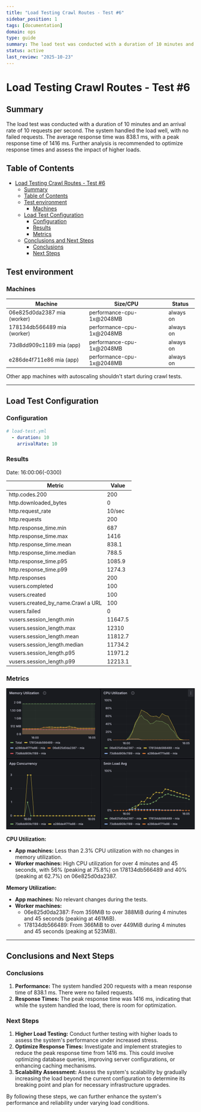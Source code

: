 ```yaml
---
title: "Load Testing Crawl Routes - Test #6"
sidebar_position: 1
tags: [documentation]
domain: ops
type: guide
summary: The load test was conducted with a duration of 10 minutes and an arrival rate of 10 requests per second. The system handled the load well, with no fai...
status: active
last_review: "2025-10-23"
---
```


# Load Testing Crawl Routes - Test #6

## Summary

The load test was conducted with a duration of 10 minutes and an arrival rate of 10 requests per second. The system handled the load well, with no failed requests. The average response time was 838.1 ms, with a peak response time of 1416 ms. Further analysis is recommended to optimize response times and assess the impact of higher loads.

## Table of Contents

- [Load Testing Crawl Routes - Test #6](#load-testing-crawl-routes---test-6)
  - [Summary](#summary)
  - [Table of Contents](#table-of-contents)
  - [Test environment](#test-environment)
    - [Machines](#machines)
  - [Load Test Configuration](#load-test-configuration)
    - [Configuration](#configuration)
    - [Results](#results)
    - [Metrics](#metrics)
  - [Conclusions and Next Steps](#conclusions-and-next-steps)
    - [Conclusions](#conclusions)
    - [Next Steps](#next-steps)

## Test environment
### Machines

| Machine | Size/CPU | Status |
|---|---|---|
| 06e825d0da2387 mia (worker) | performance-cpu-1x@2048MB | always on |
| 178134db566489 mia (worker) | performance-cpu-1x@2048MB | always on |
| 73d8dd909c1189 mia (app) | performance-cpu-1x@2048MB | always on |
| e286de4f711e86 mia (app) | performance-cpu-1x@2048MB | always on |

Other app machines with autoscaling shouldn't start during crawl tests.

---

## Load Test Configuration

### Configuration

```yml
# load-test.yml
  - duration: 10
    arrivalRate: 10
```


### Results
Date: 16:00:06(-0300)

| Metric                                      | Value   |
|---------------------------------------------|---------|
| http.codes.200                              | 200     |
| http.downloaded_bytes                       | 0       |
| http.request_rate                           | 10/sec  |
| http.requests                               | 200     |
| http.response_time.min                      | 687     |
| http.response_time.max                      | 1416    |
| http.response_time.mean                     | 838.1   |
| http.response_time.median                   | 788.5   |
| http.response_time.p95                      | 1085.9  |
| http.response_time.p99                      | 1274.3  |
| http.responses                              | 200     |
| vusers.completed                            | 100     |
| vusers.created                              | 100     |
| vusers.created_by_name.Crawl a URL          | 100     |
| vusers.failed                               | 0       |
| vusers.session_length.min                   | 11647.5 |
| vusers.session_length.max                   | 12310   |
| vusers.session_length.mean                  | 11812.7 |
| vusers.session_length.median                | 11734.2 |
| vusers.session_length.p95                   | 11971.2 |
| vusers.session_length.p99                   | 12213.1 |

### Metrics

![](./assets/metrics-test-6.png)


**CPU Utilization:**
- **App machines:** Less than 2.3% CPU utilization with no changes in memory utilization.
- **Worker machines:** High CPU utilization for over 4 minutes and 45 seconds, with 56% (peaking at 75.8%) on 178134db566489 and 40% (peaking at 62.7%) on 06e825d0da2387.

**Memory Utilization:**
- **App machines:** No relevant changes during the tests.
- **Worker machines:** 
  - 06e825d0da2387: From 359MiB to over 388MiB during 4 minutes and 45 seconds (peaking at 461MiB).
  - 178134db566489: From 366MiB to over 449MiB during 4 minutes and 45 seconds (peaking at 523MiB).


---

## Conclusions and Next Steps

### Conclusions
1. **Performance:** The system handled 200 requests with a mean response time of 838.1 ms. There were no failed requests.
2. **Response Times:** The peak response time was 1416 ms, indicating that while the system handled the load, there is room for optimization.

### Next Steps

1. **Higher Load Testing:** Conduct further testing with higher loads to assess the system's performance under increased stress.
2. **Optimize Response Times:** Investigate and implement strategies to reduce the peak response time from 1416 ms. This could involve optimizing database queries, improving server configurations, or enhancing caching mechanisms.
3. **Scalability Assessment:** Assess the system's scalability by gradually increasing the load beyond the current configuration to determine its breaking point and plan for necessary infrastructure upgrades.

By following these steps, we can further enhance the system's performance and reliability under varying load conditions.